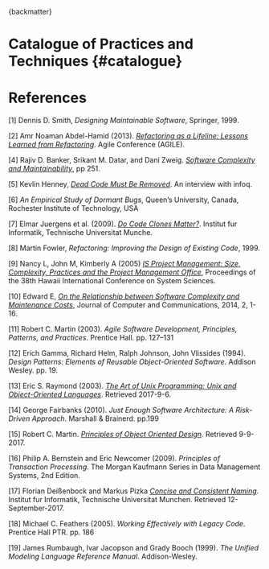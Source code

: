 {backmatter}

# Catalogue of Practices and Techniques {#catalogue}

# References

[1] Dennis D. Smith, *Designing Maintainable Software*, Springer, 1999.

[2] Amr Noaman Abdel-Hamid (2013). [*Refactoring as a Lifeline: Lessons Learned from Refactoring*](http://ieeexplore.ieee.org/document/6612888/). Agile Conference (AGILE).

[4] Rajiv D. Banker, Srikant M. Datar, and Dani Zweig. [*Software Complexity and Maintainability*](http://pdf.aminer.org/000/326/312/software_complexity_and_maintainability.pdf), pp 251.

[5] Kevlin Henney, [*Dead Code Must Be Removed*](https://www.infoq.com/news/2017/02/dead-code?utm_source=infoqWeeklyNewsletter&utm_medium=WeeklyNL_EditorialContent_culture-methods&utm_campaign=02142017news#anch144792). An interview with infoq.

[6] *An Empirical Study of Dormant Bugs*,
Queen’s University, Canada, Rochester Institute of Technology, USA

[7] Elmar Juergens et al. (2009). [*Do Code Clones Matter?*](https://www.cqse.eu/publications/2009-do-code-clones-matter.pdf). Institut fur Informatik, Technische Universitat Munche.

[8] Martin Fowler, *Refactoring: Improving the Design of Existing Code*, 1999.

[9] Nancy L, John M, Kimberly A (2005) *[IS Project Management: Size, Complexity, Practices and the Project Management Office](https://www.computer.org/csdl/proceedings/hicss/2005/2268/08/22680234b.pdf)*, Proceedings of the 38th Hawaii International Conference on System Sciences.

[10] Edward E, *[On the Relationship between Software Complexity and Maintenance Costs](http://file.scirp.org/pdf/JCC_2014112117243300.pdf)*, Journal of Computer and Communications, 2014, 2, 1-16.

[11] Robert C. Martin (2003). *Agile Software Development, Principles, Patterns, and Practices*. Prentice Hall. pp. 127–131

[12]  Erich Gamma, Richard Helm, Ralph Johnson, John Vlissides (1994). *Design Patterns: Elements of Reusable Object-Oriented Software*. Addison Wesley. pp. 19.

[13] Eric S. Raymond (2003). *[The Art of Unix Programming: Unix and Object-Oriented Languages](http://www.catb.org/esr/writings/taoup/html/unix_and_oo.html)*. Retrieved 2017-9-6.

[14] George Fairbanks (2010). *Just Enough Software Architecture: A Risk-Driven Approach*. Marshall & Brainerd. pp.199

[15] Robert C. Martin. *[Principles of Object Oriented Design](http://butunclebob.com/ArticleS.UncleBob.PrinciplesOfOod)*. Retrieved 9-9-2017.

[16] Philip A. Bernstein and Eric Newcomer (2009). *Principles of Transaction Processing*. The Morgan Kaufmann Series in Data Management Systems, 2nd Edition.

[17] Florian Deißenbock and Markus Pizka *[Concise and Consistent Naming](http://www4.informatik.tu-muenchen.de/publ/papers/deissenboeck_pizka_identifier_naming.pdf)*. Institut fur Informatik, Technische Universitat Munchen. Retrieved 12-September-2017.

[18] Michael C. Feathers (2005). *Working Effectively with Legacy Code*. Prentice Hall PTR. pp. 186

[19] James Rumbaugh, Ivar Jacopson and Grady Booch (1999). *The Unified Modeling Language Reference Manual*. Addison-Wesley.
